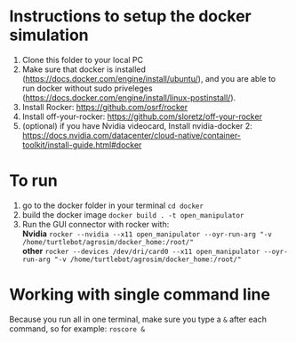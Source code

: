 # Instructions to setup the docker simulation

1. Clone this folder to your local PC
2. Make sure that docker is installed (https://docs.docker.com/engine/install/ubuntu/), and you are able to run docker without sudo priveleges (https://docs.docker.com/engine/install/linux-postinstall/).
3. Install Rocker: https://github.com/osrf/rocker
4. Install off-your-rocker: https://github.com/sloretz/off-your-rocker
5. (optional) if you have Nvidia videocard, Install nvidia-docker 2: https://docs.nvidia.com/datacenter/cloud-native/container-toolkit/install-guide.html#docker

# To run
1. go to the docker folder in your terminal `cd docker`
2. build the docker image `docker build . -t open_manipulator`
3. Run the GUI connector with rocker with:\
**Nvidia** `rocker --nvidia --x11 open_manipulator --oyr-run-arg "-v /home/turtlebot/agrosim/docker_home:/root/"`\
**other** `rocker --devices /dev/dri/card0 --x11 open_manipulator --oyr-run-arg "-v /home/turtlebot/agrosim/docker_home:/root/"`

# Working with single command line
Because you run all in one terminal, make sure you type a `&` after each command, so for example: `roscore &`

